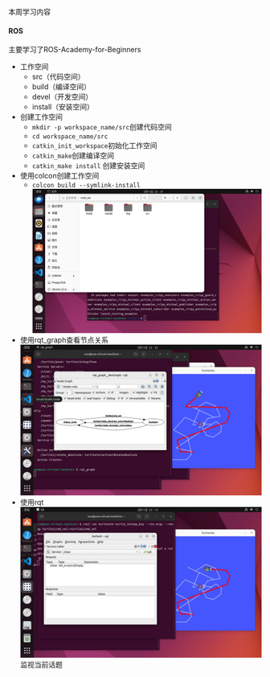 本周学习内容
#### ROS
主要学习了ROS-Academy-for-Beginners
- 工作空间
    - src（代码空间）
    - build（编译空间）
    - devel（开发空间）
    - install（安装空间）
- 创建工作空间
    - `mkdir -p workspace_name/src`创建代码空间
    - `cd workspace_name/src`
    - `catkin_init_workspace`初始化工作空间
    - `catkin_make`创建编译空间
    - `catkin_make install` 创建安装空间
- 使用colcon创建工作空间
    - `colcon build --symlink-install`
    ![alt text](image.png)
- 使用rqt_graph查看节点关系
![alt text](image1.png)
- 使用rqt
![alt text](image2.png)
监视当前话题

